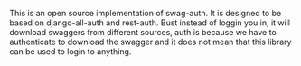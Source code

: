 This is an open source implementation of swag-auth. It is designed to be based on django-all-auth and rest-auth. Bust instead of loggin you in, it will download swaggers from different sources, auth is because we have to authenticate to download the swagger and it does not mean that this library can be used to login to anything. 
